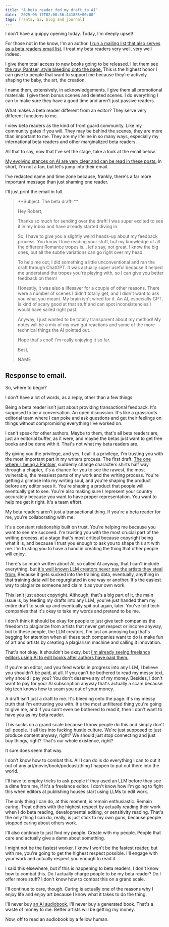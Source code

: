 ```yaml
---
title: "A beta reader fed my draft to AI"
date: '2025-06-17T02:00:36.441885+00:00'
tags: [rants, ai, blog and journal]
---
```


I don't have a quippy opening today. Today, I'm deeply upset!

For those not in the know, I'm an author. [I run a mailing list that also serves as a beta readers email list.](https://buttondown.com/weirdwriter) I treat my beta readers very well, very well indeed.

I give them total access to new books going to be released. I let them see [the raw, Pantser, style bleeding onto the page.](https://en.wiktionary.org/wiki/pantser) This is the highest honor I can give to people that want to support me because they're actively shaping the baby, the art, the creation.

I name them, extensively, in acknowledgements. I give them all promotional materials. I give them bonus scenes and deleted scenes. I do everything I can to make sure they have a good time and aren't just passive readers.

What makes a beta reader different from an editor? They serve very different functions to me.

I view beta readers as the kind of front guard community. Like my community gates if you will. They may be behind the scenes, they are more than important to me. They are my lifeline in so many ways, especially my international beta readers and other marginalized beta readers.

All that to say, now that I've set the stage, take a look at the email below.

[My evolving stances on AI are very clear and can be read in these posts.](/posts/tags/ai/) In short, I'm not a fan, but let's jump into their email.

I've redacted name and time zone because, frankly, there's a far more important message than just shaming one reader.

I'll just print the email in full.

> **Subject: The beta draft! **
>
> Hey Robert,
>
> Thanks so much for sending over the draft! I was super excited to see it in my inbox and have already started diving in.
>
> So, I have to give you a slightly weird heads-up about my feedback process. You know I love reading your stuff, but my knowledge of all the different Romance tropes is... let's say, not great. I know the big ones, but all the subtle variations can go right over my head.
>
> To help me out, I did something a little unconventional and ran the draft through ChatGPT. It was actually super useful because it helped me understand the tropes you're playing with, so I can give you better feedback on them!
>
> Honestly, it was also a lifesaver for a couple of other reasons. There were a number of scenes I didn't totally get, and I didn't want to ask you what you meant. My brain isn't wired for it. An AI, especially GPT, is kind of scary good at that stuff and can spot inconsistencies I would have sailed right past.
>
> Anyway, I just wanted to be totally transparent about my method! My notes will be a mix of my own gut reactions and some of the more technical things the AI pointed out.
>
> Hope that's cool! I'm really enjoying it so far.
>
> Best,
>
> NAME

## Response to email.

So, where to begin?

I don't have a lot of words, as a reply, other than a few things.

Being a beta reader isn't just about providing transactional feedback. It's supposed to be a conversation. An open discussion. It's like a grassroots editorial team where I can poke and ask questions and get their feelings on things without compromising everything I've worked on.

I can't speak for other authors. Maybe to them, that's all beta readers are, just an editorial buffer, as it were, and maybe the betas just want to get free books and be done with it. That's not what my beta readers are.

By giving you the privilege, and yes, I call it a privilege, I'm trusting you with the most important part in my writers process. The first draft. [The one where I, being a Pantser,](https://en.wiktionary.org/wiki/pantser) suddenly change characters shirts half way through a chapter, it's a chance for you to see the rawest, the most vulnerable, the messiest parts of my work and the writing process. You're getting a glimpse into my writing soul, and you're shaping the product before any editor sees it. You're shaping a product that people will eventually get to see. You're also making sure I represent your country accurately because you want to have proper representation. You want to help me get it right. It's a team effort.

My beta readers aren't just a transactional thing. If you're a beta reader for me, you're collaborating with me.

It's a constant relationship built on trust. You're helping me because you want to see me succeed. I'm trusting you with the most crucial part of the writing process, at a stage that's most critical because copyright being what it is, and because I trust you enough to ask you to shape this art with me. I'm trusting you to have a hand in creating the thing that other people will enjoy.

There's so much written about AI, so called AI anyway, that I can't include everything, but [it's well known LLM creators never pay the artists they steal from.](https://theluddite.org/) Because it gets sucked into the training data, eventually, anything in that training data will be regurgitated in one way or another. It's the easiest way to plagiarize someone and claim it as your own work.

This isn't just about copyright. Although, that's a big part of it, the main issue is, by feeding my drafts into any LLM, you've just handed them my entire draft to suck up and eventually spit out again, later. You've told tech companies that it's okay to take my words and pretend to be me.

I don't think it should be okay for people to just give tech companies the freedom to plagiarize from artists that never get respect or income anyway, but to these people, the LLM creators, I'm just an annoying bug that's begging for attention when all these tech companies want to do is make fun of art and artists by creating a plagiarism machine and calling it innovation.

That's not okay. It shouldn't be okay, but [I'm already seeing freelance editors using AI to edit books after authors have paid them.](https://www.youtube.com/watch?v=jhAuzIg0GrQ)

If you're an editor, and you feed works in progress into any LLM, I believe you shouldn't be paid, at all. If you can't be bothered to read my messy text, why should I pay you? You don't deserve any of my money. Besides, I don't want to pay for your AI subscription anyway that's actually a scam because big tech knows how to scam you out of your money.

A draft isn't just a draft to me. It's bleeding onto the page. It's my messy truth that I'm entrusting you with. It's the most unfiltered thing you're going to give me, and if you can't even be bothered to read it, then I don't want to have you as my beta reader.

This sucks on a grand scale because I know people do this and simply don't tell people. It all ties into fucking hustle culture. We're just supposed to just produce content anyway, right? We should just stop connecting and just buy things, right? That's our whole existence, right?

It sure does seem that way.

I don't know how to combat this. All I can do is do everything I can to cut it out of any art/movie/book/podcast/thing I happen to put out there into the world.

I'll have to employ tricks to ask people if they used an LLM before they see a dime from me, if it's a freelance editor. I don't know how I'm going to fight this when editors at publishing houses start using LLMs to edit work.

The only thing I can do, at this moment, is remain enthusiastic. Remain caring. Treat others with the highest respect by actually reading their work when I do beta reading, developmental editing, or sensitivity reading. That's the only thing I can do, really, is just stick to my own guns, because people stopped caring about others work.

I'll also continue to just find my people. Create with my people. People that care and actually give a damn about something.

I might not be the fastest worker. I know I won't be the fastest reader, but with me, you're going to get the highest respect possible. I'll engage with your work and actually respect you enough to read it.

I said this elsewhere, but if this is happening to beta readers, I don't know how to combat this. Do I actually charge people to be my beta reader? Do I offer more stuff? I don't know how to combat this on a grand scale.

I'll continue to care, though. Caring is actually one of the reasons why I enjoy life and enjoy art because I know what it takes to do the thing.

I'll never buy [an AI audiobook.](/posts/20250527/) I'll never buy a generated book. That's a waste of money to me. Better artists will be getting my money.

Now, off to read an audiobook by a fellow human.